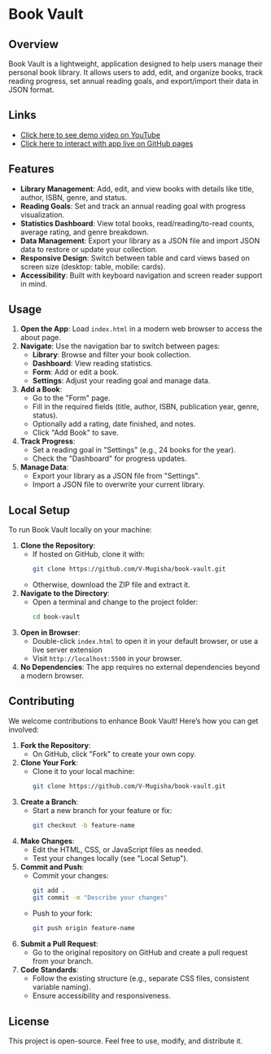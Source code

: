 # Book Vault

## Overview
Book Vault is a lightweight, application designed to help users manage their personal book library. It allows users to add, edit, and organize books, track reading progress, set annual reading goals, and export/import their data in JSON format.

## Links
- [Click here to see demo video on YouTube](https://youtu.be/7BnnRQ_KutA)
- [Click here to interact with app live on GitHub pages](https://v-mugisha.github.io/book-vault/)

## Features
- **Library Management**: Add, edit, and view books with details like title, author, ISBN, genre, and status.
- **Reading Goals**: Set and track an annual reading goal with progress visualization.
- **Statistics Dashboard**: View total books, read/reading/to-read counts, average rating, and genre breakdown.
- **Data Management**: Export your library as a JSON file and import JSON data to restore or update your collection.
- **Responsive Design**: Switch between table and card views based on screen size (desktop: table, mobile: cards).
- **Accessibility**: Built with keyboard navigation and screen reader support in mind.

## Usage
1. **Open the App**: Load `index.html` in a modern web browser to access the about page.
2. **Navigate**: Use the navigation bar to switch between pages:
   - **Library**: Browse and filter your book collection.
   - **Dashboard**: View reading statistics.
   - **Form**: Add or edit a book.
   - **Settings**: Adjust your reading goal and manage data.
3. **Add a Book**:
   - Go to the "Form" page.
   - Fill in the required fields (title, author, ISBN, publication year, genre, status).
   - Optionally add a rating, date finished, and notes.
   - Click "Add Book" to save.
4. **Track Progress**:
   - Set a reading goal in "Settings" (e.g., 24 books for the year).
   - Check the "Dashboard" for progress updates.
5. **Manage Data**:
   - Export your library as a JSON file from "Settings".
   - Import a JSON file to overwrite your current library.

## Local Setup
To run Book Vault locally on your machine:
1. **Clone the Repository**:
   - If hosted on GitHub, clone it with:
     ```bash
     git clone https://github.com/V-Mugisha/book-vault.git
     ```
   - Otherwise, download the ZIP file and extract it.
2. **Navigate to the Directory**:
   - Open a terminal and change to the project folder:
     ```bash
     cd book-vault
     ```
3. **Open in Browser**:
   - Double-click `index.html` to open it in your default browser, or use a live server extension
   - Visit `http://localhost:5500` in your browser.
4. **No Dependencies**: The app requires no external dependencies beyond a modern browser.

## Contributing
We welcome contributions to enhance Book Vault! Here’s how you can get involved:

1. **Fork the Repository**:
   - On GitHub, click "Fork" to create your own copy.
2. **Clone Your Fork**:
   - Clone it to your local machine:
     ```bash
     git clone https://github.com/V-Mugisha/book-vault.git
     ```
3. **Create a Branch**:
   - Start a new branch for your feature or fix:
     ```bash
     git checkout -b feature-name
     ```
4. **Make Changes**:
   - Edit the HTML, CSS, or JavaScript files as needed.
   - Test your changes locally (see "Local Setup").
5. **Commit and Push**:
   - Commit your changes:
     ```bash
     git add .
     git commit -m "Describe your changes"
     ```
   - Push to your fork:
     ```bash
     git push origin feature-name
     ```
6. **Submit a Pull Request**:
   - Go to the original repository on GitHub and create a pull request from your branch.
7. **Code Standards**:
   - Follow the existing structure (e.g., separate CSS files, consistent variable naming).
   - Ensure accessibility and responsiveness.

## License
This project is open-source. Feel free to use, modify, and distribute it.
